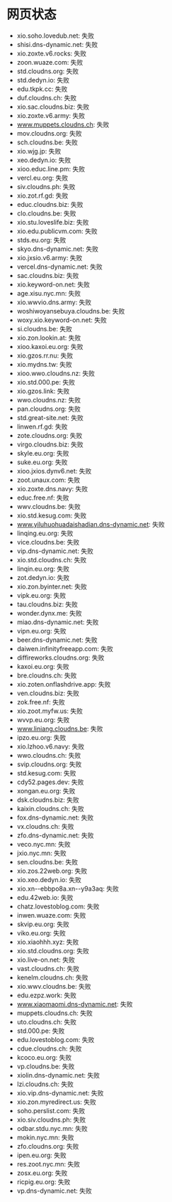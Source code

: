 # 网页状态
- xio.soho.lovedub.net: 失败
- shisi.dns-dynamic.net: 失败
- xio.zoxte.v6.rocks: 失败
- zoon.wuaze.com: 失败
- std.cloudns.org: 失败
- std.dedyn.io: 失败
- edu.tkpk.cc: 失败
- duf.cloudns.ch: 失败
- xio.sac.cloudns.biz: 失败
- xio.zoxte.v6.army: 失败
- www.muppets.cloudns.ch: 失败
- mov.cloudns.org: 失败
- sch.cloudns.be: 失败
- xio.wjg.jp: 失败
- xeo.dedyn.io: 失败
- xioo.educ.line.pm: 失败
- vercl.eu.org: 失败
- siv.cloudns.ph: 失败
- xio.zot.rf.gd: 失败
- educ.cloudns.biz: 失败
- clo.cloudns.be: 失败
- xio.stu.loveslife.biz: 失败
- xio.edu.publicvm.com: 失败
- stds.eu.org: 失败
- skyo.dns-dynamic.net: 失败
- xio.jxsio.v6.army: 失败
- vercel.dns-dynamic.net: 失败
- sac.cloudns.biz: 失败
- xio.keyword-on.net: 失败
- age.xisu.nyc.mn: 失败
- xio.wwvio.dns.army: 失败
- woshiwoyansebuya.cloudns.be: 失败
- woxy.xio.keyword-on.net: 失败
- si.cloudns.be: 失败
- xio.zon.lookin.at: 失败
- xioo.kaxoi.eu.org: 失败
- xio.gzos.rr.nu: 失败
- xio.mydns.tw: 失败
- xioo.wwo.cloudns.nz: 失败
- xio.std.000.pe: 失败
- xio.gzos.link: 失败
- wwo.cloudns.nz: 失败
- pan.cloudns.org: 失败
- std.great-site.net: 失败
- linwen.rf.gd: 失败
- zote.cloudns.org: 失败
- virgo.cloudns.biz: 失败
- skyle.eu.org: 失败
- suke.eu.org: 失败
- xioo.jxios.dynv6.net: 失败
- zoot.unaux.com: 失败
- xio.zoxte.dns.navy: 失败
- educ.free.nf: 失败
- wwv.cloudns.be: 失败
- xio.std.kesug.com: 失败
- www.yiluhuohuadaishadian.dns-dynamic.net: 失败
- linqing.eu.org: 失败
- vice.cloudns.be: 失败
- vip.dns-dynamic.net: 失败
- xio.std.cloudns.ch: 失败
- linqin.eu.org: 失败
- zot.dedyn.io: 失败
- xio.zon.byinter.net: 失败
- vipk.eu.org: 失败
- tau.cloudns.biz: 失败
- wonder.dynx.me: 失败
- miao.dns-dynamic.net: 失败
- vipn.eu.org: 失败
- beer.dns-dynamic.net: 失败
- daiwen.infinityfreeapp.com: 失败
- diffireworks.cloudns.org: 失败
- kaxoi.eu.org: 失败
- bre.cloudns.ch: 失败
- xio.zoten.onflashdrive.app: 失败
- ven.cloudns.biz: 失败
- zok.free.nf: 失败
- xio.zoot.myfw.us: 失败
- wvvp.eu.org: 失败
- www.liniang.cloudns.be: 失败
- ipzo.eu.org: 失败
- xio.lzhoo.v6.navy: 失败
- wwo.cloudns.ch: 失败
- svip.cloudns.org: 失败
- std.kesug.com: 失败
- cdy52.pages.dev: 失败
- xongan.eu.org: 失败
- dsk.cloudns.biz: 失败
- kaixin.cloudns.ch: 失败
- fox.dns-dynamic.net: 失败
- vx.cloudns.ch: 失败
- zfo.dns-dynamic.net: 失败
- veco.nyc.mn: 失败
- jxio.nyc.mn: 失败
- sen.cloudns.be: 失败
- xio.zos.22web.org: 失败
- xio.xeo.dedyn.io: 失败
- xio.xn--ebbpo8a.xn--y9a3aq: 失败
- edu.42web.io: 失败
- chatz.lovestoblog.com: 失败
- inwen.wuaze.com: 失败
- skvip.eu.org: 失败
- viko.eu.org: 失败
- xio.xiaohhh.xyz: 失败
- xio.std.cloudns.org: 失败
- xio.live-on.net: 失败
- vast.cloudns.ch: 失败
- kenelm.cloudns.ch: 失败
- xio.wwv.cloudns.be: 失败
- edu.ezpz.work: 失败
- www.xiaomaomi.dns-dynamic.net: 失败
- muppets.cloudns.ch: 失败
- uto.cloudns.ch: 失败
- std.000.pe: 失败
- edu.lovestoblog.com: 失败
- cdue.cloudns.ch: 失败
- kcoco.eu.org: 失败
- vp.cloudns.be: 失败
- xiolin.dns-dynamic.net: 失败
- lzi.cloudns.ch: 失败
- xio.vip.dns-dynamic.net: 失败
- xio.zon.myredirect.us: 失败
- soho.perslist.com: 失败
- xio.siv.cloudns.ph: 失败
- odbar.stdu.nyc.mn: 失败
- mokin.nyc.mn: 失败
- zfo.cloudns.org: 失败
- ipen.eu.org: 失败
- res.zoot.nyc.mn: 失败
- zosx.eu.org: 失败
- ricpig.eu.org: 失败
- vp.dns-dynamic.net: 失败
